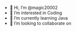 - 👋 Hi, I’m @magic20002
- 👀 I’m interested in Coding
- 🌱 I’m currently learning Java
- 💞️ I’m looking to collaborate on

<!---
magic20002/magic20002 is a ✨ special ✨ repository because its `README.md` (this file) appears on your GitHub profile.
You can click the Preview link to take a look at your changes.
--->

